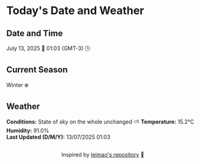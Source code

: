  # Today's Date and Weather
    
## Date and Time
July 13, 2025 📅
01:03 (GMT-3) 🕒

## Current Season
Winter ❄️
## Weather 
**Conditions:** State of sky on the whole unchanged ⛅
**Temperature:** 15.2°C  
**Humidity:** 91.0%  
**Last Updated (D/M/Y):** 13/07/2025 01:03
##
<div align="center">Inspired by <a href="https://github.com/leimao/What-Is-The-Date-Today">leimao's repository</a> 🌱</div>
